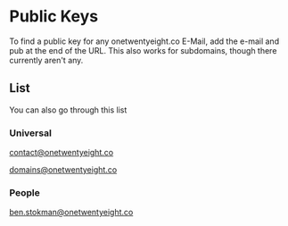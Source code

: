 # Public Keys
To find a public key for any onetwentyeight.co E-Mail, add the e-mail and pub at the end of the URL.
This also works for subdomains, though there currently aren't any.

## List
You can also go through this list

### Universal
[contact@onetwentyeight.co](https://onetwentyeight.co/keys/contact@onetwentyeight.co.txt)

[domains@onetwentyeight.co](https://onetwentyeight.co/keys/domains@onetwentyeight.co.txt)

### People
[ben.stokman@onetwentyeight.co](https://onetwentyeight.co/keys/ben.stokman@onetwentyeight.co.txt)
